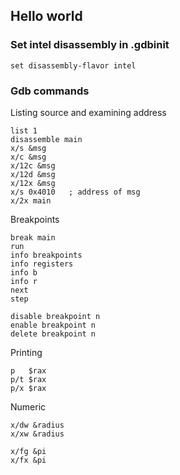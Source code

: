 
## Hello world

### Set intel disassembly in .gdbinit

```
set disassembly-flavor intel
```

### Gdb commands

Listing source and examining address

```
list 1
disassemble main
x/s &msg
x/c &msg
x/12c &msg
x/12d &msg
x/12x &msg
x/s 0x4010   ; address of msg
x/2x main
```

Breakpoints

```
break main
run
info breakpoints
info registers
info b
info r
next
step

disable breakpoint n
enable breakpoint n
delete breakpoint n
```

Printing

```
p   $rax
p/t $rax
p/x $rax

```

Numeric

```
x/dw &radius
x/xw &radius

x/fg &pi
x/fx &pi
```

